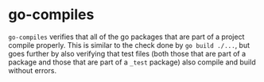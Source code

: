 go-compiles
===========
`go-compiles` verifies that all of the go packages that are part of a project compile properly. This is similar to the
check done by `go build ./...`, but goes further by also verifying that test files (both those that are part of a
package and those that are part of a `_test` package) also compile and build without errors.
